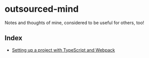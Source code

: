 # outsourced-mind
Notes and thoughts of mine, considered to be useful for others, too!

## Index

* [Setting up a project with TypeScript and Webpack](./typescript-webpack.md)